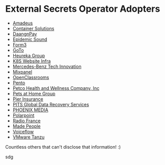 # External Secrets Operator Adopters

<!-- Add yourself here if you are using ESO in your company or your project! -->

- [Amadeus](https://amadeus.com/)
- [Container Solutions](http://container-solutions.com/)
- [DaangnPay](https://www.daangnpay.com/)
- [Epidemic Sound](https://www.epidemicsound.com/)
- [Form3](https://www.form3.tech/)
- [GoTo](https://www.goto.com/)
- [Heureka Group](https://heureka.group)
- [K8S Website Infra](https://k8s.io/)
- [Mercedes-Benz Tech Innovation](https://www.mercedes-benz-techinnovation.com/)
- [Mixpanel](https://mixpanel.com)
- [OpenClassrooms](https://openclassrooms.com)
- [Pento](https://www.pento.io/)
- [Petco Health and Wellness Company, Inc](https://www.petco.com/)
- [Pets at Home Group](https://petsathome.com)
- [Pier Insurance](https://www.pier.digital/)
- [PITS Global Data Recovery Services](https://www.pitsdatarecovery.net/)
- [PHOENIX MEDIA](https://www.phoenix-media.eu/)
- [Polarpoint](https://www.polarpoint.io/)
- [Radio France](https://www.radiofrance.fr/)
- [Made People](https://madepeople.se/)
- [Voiceflow](https://www.voiceflow.com/)
- [VMware Tanzu](https://tanzu.vmware.com/)

Countless others that can't disclose that information! :)

sdg
